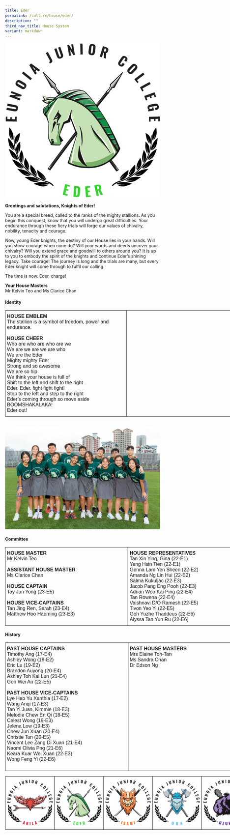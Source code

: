 ```yaml
---
title: Eder
permalink: /culture/house/eder/
description: ""
third_nav_title: House System
variant: markdown
---
```

![](/images/Houses-Eder-Crest.png)

**Greetings and salutations, Knights of Eder!**

You are a special breed, called to the ranks of the mighty stallions. As you begin this conquest, know that you will undergo great difficulties. Your endurance through these fiery trials will forge our values of chivalry, nobility, tenacity and courage.

Now, young Eder knights, the destiny of our House lies in your hands. Will you show courage when none do? Will your words and deeds uncover your chivalry? Will you extend grace and goodwill to others around you? It is up to you to embody the spirit of the knights and continue Eder’s shining legacy. Take courage! The journey is long and the trials are many, but every Eder knight will come through to fulfil our calling.

The time is now. Eder, charge!  

**Your House Masters**  
Mr Kelvin Teo and Ms Clarice Chan

#### **Identity**

<table class="tg" style="undefined;table-layout: fixed; width: 824px">
<colgroup>
<col style="width: 395px">
<col style="width: 429px">
</colgroup>
<tbody>
  <tr>
    <td class="tg-x5q1"><span style="font-weight:bold;font-style:normal">HOUSE EMBLEM</span><br><span style="font-weight:400;font-style:normal">The stallion is a symbol of freedom, power and endurance.</span><br><span style="font-weight:400;font-style:normal"> </span><br><span style="font-weight:bold;font-style:normal">HOUSE CHEER</span><br><span style="font-weight:400;font-style:normal">Who are who are who are we</span><br><span style="font-weight:400;font-style:normal">We are we are we are who</span><br><span style="font-weight:400;font-style:normal">We are the Eder</span><br><span style="font-weight:400;font-style:normal">Mighty mighty Eder</span><br><span style="font-weight:400;font-style:normal">Strong and so awesome</span><br><span style="font-weight:400;font-style:normal">We are so hip</span><br><span style="font-weight:400;font-style:normal">We think your house is full of</span><br><span style="font-weight:400;font-style:normal">Shift to the left and shift to the right</span><br><span style="font-weight:400;font-style:normal">Eder, Eder, fight fight fight!</span><br><span style="font-weight:400;font-style:normal">Step to the left and step to the right</span><br><span style="font-weight:400;font-style:normal">Eder’s coming through so move aside</span><br><span style="font-weight:400;font-style:normal">BOOMSHAKALAKA!</span><br><span style="font-weight:400;font-style:normal">Eder out!</span></td>
  </tr>
</tbody>
</table>

<br>

![](/images/2022/eder2022.jpg)

#### **Committee**

<style type="text/css">
.tg  {border-collapse:collapse;border-spacing:0;margin:0px auto;}
.tg td{border-color:black;border-style:solid;border-width:1px;font-family:Arial, sans-serif;font-size:14px;
  overflow:hidden;padding:10px 5px;word-break:normal;}
.tg th{border-color:black;border-style:solid;border-width:1px;font-family:Arial, sans-serif;font-size:14px;
  font-weight:normal;overflow:hidden;padding:10px 5px;word-break:normal;}
.tg .tg-x5q1{font-size:16px;text-align:left;vertical-align:top}
</style>
<table class="tg" style="undefined;table-layout: fixed; width: 800px">
<colgroup>
<col style="width: 400px">
<col style="width: 400px">
</colgroup>
<tbody>
  <tr>
    <td class="tg-x5q1"><span style="font-weight:bold">HOUSE MASTER</span><br>Mr Kelvin Teo<br> <br><span style="font-weight:bold">ASSISTANT HOUSE MASTER</span><br>Ms Clarice Chan<br> <br><span style="font-weight:bold">HOUSE CAPTAIN</span><br>Tay Jun Yong (23-E5)<br> <br><span style="font-weight:bold">HOUSE VICE-CAPTAINS</span><br>Tan Jing Ren, Sarah (23-E4)<br>Matthew Hoo Haoming (23-E3)<br></td>
    <td class="tg-x5q1"><span style="font-weight:bold;font-style:normal">HOUSE REPRESENTATIVES</span><br><span style="font-weight:400;font-style:normal">Tan Xin Ying, Gina (22-E1)</span><br><span style="font-weight:400;font-style:normal">Yang Hsin Tien (22-E1)</span><br><span style="font-weight:400;font-style:normal">Genna Lam Yen Sheen (22-E2)</span><br><span style="font-weight:400;font-style:normal">Amanda Ng Lin Hui (22-E2)</span><br><span style="font-weight:400;font-style:normal">Salma Kukuljac (22-E3)</span><br><span style="font-weight:400;font-style:normal">Jacob Pang Eng Pooh (22-E3)</span><br><span style="font-weight:400;font-style:normal">Adrian Woo Kai Ping (22-E4)</span><br><span style="font-weight:400;font-style:normal">Tan Rowena (22-E4)</span><br><span style="font-weight:400;font-style:normal">Vaishnavi D/O Ramesh (22-E5)</span><br><span style="font-weight:400;font-style:normal">Tivon Yeo Yi (22-E5)</span><br><span style="font-weight:400;font-style:normal">Goh Yuzhe Thaddeus (22-E6)</span><br><span style="font-weight:400;font-style:normal">Alyssa Tan Yun Ru (22-E6)</span><br></td>
  </tr>
</tbody>
</table>

#### **History**

<style type="text/css">
.tg  {border-collapse:collapse;border-spacing:0;margin:0px auto;}
.tg td{border-color:black;border-style:solid;border-width:1px;font-family:Arial, sans-serif;font-size:14px;
  overflow:hidden;padding:10px 5px;word-break:normal;}
.tg th{border-color:black;border-style:solid;border-width:1px;font-family:Arial, sans-serif;font-size:14px;
  font-weight:normal;overflow:hidden;padding:10px 5px;word-break:normal;}
.tg .tg-x5q1{font-size:16px;text-align:left;vertical-align:top}
</style>
<table class="tg" style="undefined;table-layout: fixed; width: 800px">
<colgroup>
<col style="width: 400px">
<col style="width: 400px">
</colgroup>
<tbody>
  <tr>
    <td class="tg-x5q1"><span style="font-weight:bold;font-style:normal">PAST HOUSE CAPTAINS</span><br><span style="font-weight:400;font-style:normal">Timothy Ang (17-E4)</span><br><span style="font-weight:400;font-style:normal">Ashley Wong (18-E2)</span><br><span style="font-weight:400;font-style:normal">Eric Lu (19-E2)</span><br><span style="font-weight:400;font-style:normal">Brandon Auyong (20-E4)</span><br><span style="font-weight:400;font-style:normal">Ashley Toh Kai Lun (21-E4)</span><br><span style="font-weight:400;font-style:normal">Goh Wei An (22-E5)</span><br><span style="font-weight:400;font-style:normal"> </span><br><span style="font-weight:bold;font-style:normal">PAST HOUSE VICE-CAPTAINS</span><br><span style="font-weight:400;font-style:normal">Lye Hao Yu Xanthia (17-E2)</span><br><span style="font-weight:400;font-style:normal">Wang Anqi (17-E3)</span><br><span style="font-weight:400;font-style:normal">Tan Yi Juan, Kimmie (18-E3)</span><br><span style="font-weight:400;font-style:normal">Melodie Chew En Qi (18-E5)</span><br><span style="font-weight:400;font-style:normal">Celest Wong (19-E3)</span><br><span style="font-weight:400;font-style:normal">Jelena Low (19-E3)</span><br><span style="font-weight:400;font-style:normal">Chew Jun Xuan (20-E4)</span><br><span style="font-weight:400;font-style:normal">Christie Tan (20-E5)</span><br><span style="font-weight:400;font-style:normal">Vincent Lee Zang Di Xuan (21-E4)</span><br><span style="font-weight:400;font-style:normal">Naomi Olivia Png (21-E6)</span><br><span style="font-weight:400;font-style:normal">Keara Kuar Wei Xuan (22-E3)</span><br><span style="font-weight:400;font-style:normal">Wong Feng Yi (22-E6)</span><br><br></td>
    <td class="tg-x5q1"><span style="font-weight:bold;font-style:normal">PAST HOUSE MASTERS</span><br><span style="font-weight:400;font-style:normal">Mrs Elaine Toh-Tan</span><br><span style="font-weight:400;font-style:normal">Ms Sandra Chan</span><br><span style="font-weight:400;font-style:normal">Dr Edson Ng</span><br></td>
  </tr>
</tbody>
</table>

<br>

<table class="tg" style="undefined;table-layout: fixed; width: 800px">
<colgroup>
<col style="width: 160px">
<col style="width: 160px">
<col style="width: 160px">
<col style="width: 160px">
<col style="width: 160px">
</colgroup>
<tbody>
  <tr>
    <td class="tg-0lax"><a href="/culture/house/akila/" target="_self"> 
          <img src="/images/Houses-Akila-Crest.png" style="width:100%"></a></td>
    <td class="tg-0lax"><a href="/culture/house/eder/" target="_self"> 
          <img src="/images/Houses-Eder-Crest.png" style="width:100%"></a></td>
    <td class="tg-0lax"><a href="/culture/house/isami/" target="_self"> 
          <img src="/images/Houses-Isami-Crest.png" style="width:100%"></a></td>
    <td class="tg-0lax"><a href="/culture/house/ora/" target="_self"> 
          <img src="/images/Houses-Ora-Crest.png" style="width:100%"></a></td>
    <td class="tg-0lax"><a href="/culture/house/uzuri/" target="_self"> 
          <img src="/images/Houses-Uzuri-Crest.png" style="width:100%"></a></td>
  </tr>
</tbody>
</table>